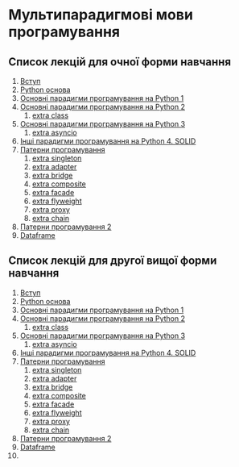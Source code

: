 <!-- Google tag (gtag.js) -->
<script async src="https://www.googletagmanager.com/gtag/js?id=G-74DZG0CQKR"></script>
<script>
  window.dataLayer = window.dataLayer || [];
  function gtag(){dataLayer.push(arguments);}
  gtag('js', new Date());

  gtag('config', 'G-74DZG0CQKR');
</script>

# Мультипарадигмові мови програмування

## Список лекцій для очної форми навчання
1. [Вступ](
https://github.com/GeorgKantsedal/HeorhiiKantsedal.github.io/blob/10e9221148f19300db3902bcd54a532af7e05b1a/lectures%20materials/mmp/MMP0%20%D0%A0%D0%A1%D0%9E%20%D0%9E%D1%87%D0%BD%D0%B0%20%D1%84%D0%BE%D1%80%D0%BC%D0%B0%20%D0%BD%D0%B0%D0%B2%D1%87%D0%B0%D0%BD%D0%BD%D1%8F.pdf)
2. [Python основа](
https://github.com/GeorgKantsedal/HeorhiiKantsedal.github.io/blob/10e9221148f19300db3902bcd54a532af7e05b1a/lectures%20materials/mmp/MMP1%20basics%20for%20start.pdf)
3. [Основні парадигми програмування на Python 1](
https://github.com/GeorgKantsedal/HeorhiiKantsedal.github.io/blob/10e9221148f19300db3902bcd54a532af7e05b1a/lectures%20materials/mmp/MMP2%20Paradigms%20in%20Python.pdf)
4. [Основні парадигми програмування на Python 2](
https://github.com/GeorgKantsedal/HeorhiiKantsedal.github.io/blob/10e9221148f19300db3902bcd54a532af7e05b1a/lectures%20materials/mmp/MMP3%20Paradigms%20in%20Python%20part2.pdf)
   1. [extra class](https://github.com/GeorgKantsedal/HeorhiiKantsedal.github.io/blob/ae20c98606dc5192ee779f853030d7f07746f4fe/lectures%20materials/mmp/extra/class.py)
6. [Основні парадигми програмування на Python 3](
https://github.com/GeorgKantsedal/HeorhiiKantsedal.github.io/blob/10e9221148f19300db3902bcd54a532af7e05b1a/lectures%20materials/mmp/MMP4%20Paradigms%20in%20Python%20part3.pdf)
   1. [extra asyncio](https://github.com/GeorgKantsedal/HeorhiiKantsedal.github.io/blob/d6e6e0b6032b0386b685236baf9866a3bb01ea44/lectures%20materials/mmp/extra/async.py)
6. [Інші парадигми програмування на Python 4. SOLID](
https://github.com/GeorgKantsedal/HeorhiiKantsedal.github.io/blob/ea8c7d0d8c65801258197d2b0875facf6cfc9b88/lectures%20materials/mmp/MMP5%20Paradigms%20in%20Python%20part4.pdf)
7. [Патерни програмування](
https://github.com/GeorgKantsedal/HeorhiiKantsedal.github.io/blob/ff82b9021e69de75172c31d72948af3f3cab4a14/lectures%20materials/mmp/MMP6%20Design%20Pattern%20in%20Python.pdf)
   1. [extra singleton](https://github.com/GeorgKantsedal/HeorhiiKantsedal.github.io/blob/6373495938be4d1f4975cfc9ef44c3c4960a6452/lectures%20materials/mmp/extra/singleton.py)
   2. [extra adapter](https://github.com/GeorgKantsedal/HeorhiiKantsedal.github.io/blob/9775820f4faadb9cfa860af150449bba75f4ab05/lectures%20materials/mmp/extra/adapter.py)
   3. [extra bridge](https://github.com/GeorgKantsedal/HeorhiiKantsedal.github.io/blob/de906cc554eadbb34ab3ddfaf8ec4f2ce3609f92/lectures%20materials/mmp/extra/bridge.py)
   4. [extra composite](https://github.com/GeorgKantsedal/HeorhiiKantsedal.github.io/blob/42f407d97ae0651f4811286c5a7ed7b64de10d04/lectures%20materials/mmp/extra/composite.py)
   5. [extra facade](https://github.com/GeorgKantsedal/HeorhiiKantsedal.github.io/blob/a034365a30c0040fba38d944f8e1335ce9f1f8c4/lectures%20materials/mmp/extra/facade.py)
   6. [extra flyweight](https://github.com/GeorgKantsedal/HeorhiiKantsedal.github.io/blob/a034365a30c0040fba38d944f8e1335ce9f1f8c4/lectures%20materials/mmp/extra/flyweight.py)
   7. [extra proxy](https://github.com/GeorgKantsedal/HeorhiiKantsedal.github.io/blob/a034365a30c0040fba38d944f8e1335ce9f1f8c4/lectures%20materials/mmp/extra/proxy.py)
   8. [extra chain](https://github.com/GeorgKantsedal/HeorhiiKantsedal.github.io/blob/a034365a30c0040fba38d944f8e1335ce9f1f8c4/lectures%20materials/mmp/extra/chain.py)
8. [Патерни програмування 2](
https://github.com/GeorgKantsedal/HeorhiiKantsedal.github.io/blob/ff82b9021e69de75172c31d72948af3f3cab4a14/lectures%20materials/mmp/MMP6%20Design%20Pattern%20in%20Python.pdf)
9. [Dataframe](
https://github.com/GeorgKantsedal/HeorhiiKantsedal.github.io/blob/c4482aa89aec39938c1c4ddc1e178ab781be7fff/lectures%20materials/mmp/MMP7%20DataFrame.pdf)


## Список лекцій для другої вищої форми навчання
1. [Вступ](
https://github.com/GeorgKantsedal/HeorhiiKantsedal.github.io/blob/10e9221148f19300db3902bcd54a532af7e05b1a/lectures%20materials/mmp/MMP0%20%D0%A0%D0%A1%D0%9E%20%D0%97%D0%B0%D0%BE%D1%87%D0%BD%D0%B0%20%D1%84%D0%BE%D1%80%D0%BC%D0%B0%20%D0%BD%D0%B0%D0%B2%D1%87%D0%B0%D0%BD%D0%BD%D1%8F.pdf)
2. [Python основа](
https://github.com/GeorgKantsedal/HeorhiiKantsedal.github.io/blob/10e9221148f19300db3902bcd54a532af7e05b1a/lectures%20materials/mmp/MMP1%20basics%20for%20start.pdf)
3. [Основні парадигми програмування на Python 1](
https://github.com/GeorgKantsedal/HeorhiiKantsedal.github.io/blob/10e9221148f19300db3902bcd54a532af7e05b1a/lectures%20materials/mmp/MMP2%20Paradigms%20in%20Python.pdf)
4. [Основні парадигми програмування на Python 2](
https://github.com/GeorgKantsedal/HeorhiiKantsedal.github.io/blob/10e9221148f19300db3902bcd54a532af7e05b1a/lectures%20materials/mmp/MMP3%20Paradigms%20in%20Python%20part2.pdf)
   1. [extra class](https://github.com/GeorgKantsedal/HeorhiiKantsedal.github.io/blob/ae20c98606dc5192ee779f853030d7f07746f4fe/lectures%20materials/mmp/extra/class.py)
5. [Основні парадигми програмування на Python 3](
https://github.com/GeorgKantsedal/HeorhiiKantsedal.github.io/blob/10e9221148f19300db3902bcd54a532af7e05b1a/lectures%20materials/mmp/MMP4%20Paradigms%20in%20Python%20part3.pdf)
   1. [extra asyncio](https://github.com/GeorgKantsedal/HeorhiiKantsedal.github.io/blob/d6e6e0b6032b0386b685236baf9866a3bb01ea44/lectures%20materials/mmp/extra/async.py)
6. [Інші парадигми програмування на Python 4. SOLID](
https://github.com/GeorgKantsedal/HeorhiiKantsedal.github.io/blob/ea8c7d0d8c65801258197d2b0875facf6cfc9b88/lectures%20materials/mmp/MMP5%20Paradigms%20in%20Python%20part4.pdf)
7. [Патерни програмування](
https://github.com/GeorgKantsedal/HeorhiiKantsedal.github.io/blob/ff82b9021e69de75172c31d72948af3f3cab4a14/lectures%20materials/mmp/MMP6%20Design%20Pattern%20in%20Python.pdf)
   1. [extra singleton](https://github.com/GeorgKantsedal/HeorhiiKantsedal.github.io/blob/6373495938be4d1f4975cfc9ef44c3c4960a6452/lectures%20materials/mmp/extra/singleton.py)
   2. [extra adapter](https://github.com/GeorgKantsedal/HeorhiiKantsedal.github.io/blob/9775820f4faadb9cfa860af150449bba75f4ab05/lectures%20materials/mmp/extra/adapter.py)
   3. [extra bridge](https://github.com/GeorgKantsedal/HeorhiiKantsedal.github.io/blob/de906cc554eadbb34ab3ddfaf8ec4f2ce3609f92/lectures%20materials/mmp/extra/bridge.py)
   4. [extra composite](https://github.com/GeorgKantsedal/HeorhiiKantsedal.github.io/blob/42f407d97ae0651f4811286c5a7ed7b64de10d04/lectures%20materials/mmp/extra/composite.py)
   5. [extra facade](https://github.com/GeorgKantsedal/HeorhiiKantsedal.github.io/blob/a034365a30c0040fba38d944f8e1335ce9f1f8c4/lectures%20materials/mmp/extra/facade.py)
   6. [extra flyweight](https://github.com/GeorgKantsedal/HeorhiiKantsedal.github.io/blob/a034365a30c0040fba38d944f8e1335ce9f1f8c4/lectures%20materials/mmp/extra/flyweight.py)
   7. [extra proxy](https://github.com/GeorgKantsedal/HeorhiiKantsedal.github.io/blob/a034365a30c0040fba38d944f8e1335ce9f1f8c4/lectures%20materials/mmp/extra/proxy.py)
   8. [extra chain](https://github.com/GeorgKantsedal/HeorhiiKantsedal.github.io/blob/a034365a30c0040fba38d944f8e1335ce9f1f8c4/lectures%20materials/mmp/extra/chain.py)
8. [Патерни програмування 2](
https://github.com/GeorgKantsedal/HeorhiiKantsedal.github.io/blob/ff82b9021e69de75172c31d72948af3f3cab4a14/lectures%20materials/mmp/MMP6%20Design%20Pattern%20in%20Python.pdf)
9. [Dataframe](
https://github.com/GeorgKantsedal/HeorhiiKantsedal.github.io/blob/c4482aa89aec39938c1c4ddc1e178ab781be7fff/lectures%20materials/mmp/MMP7%20DataFrame.pdf)
10. 

